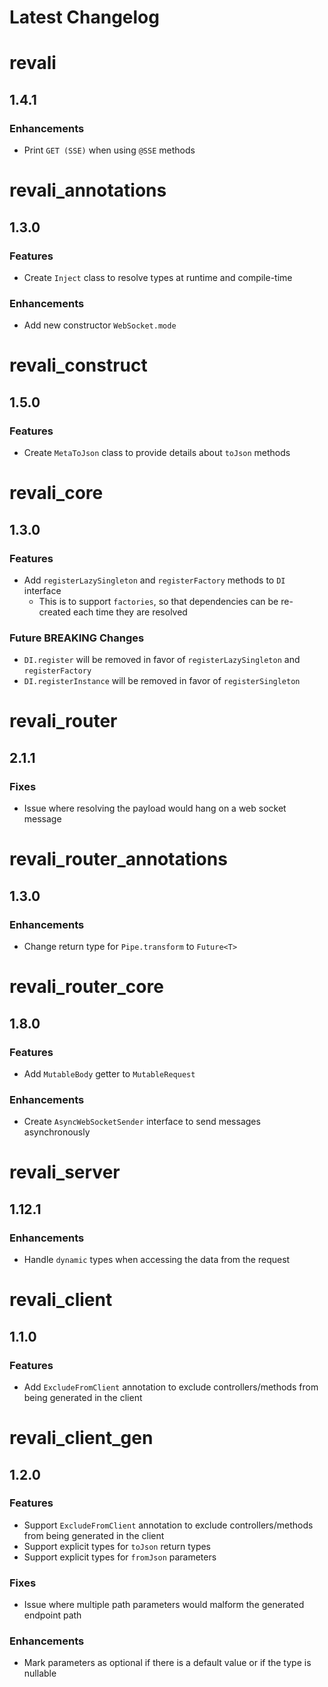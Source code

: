 <!-- markdownlint-disable MD024 -->

# Latest Changelog

<!-- REVALI -->

# revali

## 1.4.1

### Enhancements

- Print `GET (SSE)` when using `@SSE` methods

# revali_annotations

## 1.3.0

### Features

- Create `Inject` class to resolve types at runtime and compile-time

### Enhancements

- Add new constructor `WebSocket.mode`

# revali_construct

## 1.5.0

### Features

- Create `MetaToJson` class to provide details about `toJson` methods

# revali_core

## 1.3.0

### Features

- Add `registerLazySingleton` and `registerFactory` methods to `DI` interface
  - This is to support `factories`, so that dependencies can be re-created each time they are resolved

### Future BREAKING Changes

- `DI.register` will be removed in favor of `registerLazySingleton` and `registerFactory`
- `DI.registerInstance` will be removed in favor of `registerSingleton`

<!-- REVALI ROUTER -->

# revali_router

## 2.1.1

### Fixes

- Issue where resolving the payload would hang on a web socket message

# revali_router_annotations

## 1.3.0

### Enhancements

- Change return type for `Pipe.transform` to `Future<T>`

# revali_router_core

## 1.8.0

### Features

- Add `MutableBody` getter to `MutableRequest`

### Enhancements

- Create `AsyncWebSocketSender` interface to send messages asynchronously

<!-- CONSTRUCTS -->

# revali_server

## 1.12.1

### Enhancements

- Handle `dynamic` types when accessing the data from the request

<!-- REVALI CLIENT -->

# revali_client

## 1.1.0

### Features

- Add `ExcludeFromClient` annotation to exclude controllers/methods from being generated in the client

# revali_client_gen

## 1.2.0

### Features

- Support `ExcludeFromClient` annotation to exclude controllers/methods from being generated in the client
- Support explicit types for `toJson` return types
- Support explicit types for `fromJson` parameters

### Fixes

- Issue where multiple path parameters would malform the generated endpoint path

### Enhancements

- Mark parameters as optional if there is a default value or if the type is nullable
